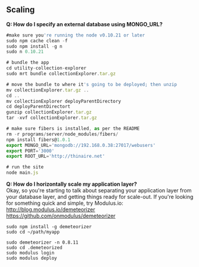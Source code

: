  
## Scaling

**Q:  How do I specify an external database using MONGO_URL?**  

````js
#make sure you're running the node v0.10.21 or later
sudo npm cache clean -f
sudo npm install -g n
sudo n 0.10.21

# bundle the app
cd utility-collection-explorer
sudo mrt bundle collectionExplorer.tar.gz

# move the bundle to where it's going to be deployed; then unzip
mv collectionExplorer.tar.gz ..
cd ..
mv collectionExplorer deployParentDirectory
cd deployParentDirectort
gunzip collectionExplorer.tar.gz
tar -xvf collectionExplorer.tar.gz

# make sure fibers is installed, as per the README
rm -r programs/server/node_modules/fibers/
npm install fibers@1.0.1
export MONGO_URL='mongodb://192.168.0.38:27017/webusers'
export PORT='3000'
export ROOT_URL='http://thinaire.net'

# run the site
node main.js
````



**Q:  How do I horizontally scale my application layer?**  
Okay, so you're starting to talk about separating your application layer from your database layer, and getting things ready for scale-out.  If you're looking for something quick and simple, try Modulus.io:  
http://blog.modulus.io/demeteorizer  
https://github.com/onmodulus/demeteorizer  

````
sudo npm install -g demeteorizer
sudo cd ~/path/myapp

sudo demeteorizer -n 0.8.11
sudo cd .demeteorized
sudo modulus login
sudo modulus deploy
````
